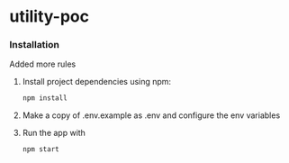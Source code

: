 # utility-poc

### Installation
Added more rules

1. Install project dependencies using npm:

   ```sh
   npm install
   ```

2. Make a copy of .env.example as .env and configure the env variables
3. Run the app with
   ```sh
   npm start
   ```
